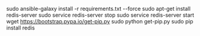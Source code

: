 sudo ansible-galaxy install -r requirements.txt --force
sudo apt-get install redis-server
sudo service redis-server stop
sudo service redis-server start
wget https://bootstrap.pypa.io/get-pip.py 
sudo python get-pip.py
sudo pip install redis
